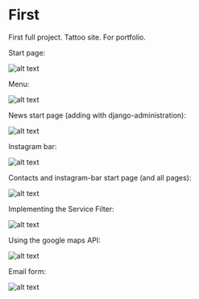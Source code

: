 # First
First full project. Tattoo site. For portfolio.

Start page:

![alt text](https://s8.hostingkartinok.com/uploads/images/2017/07/0c3b1c82a088ac68b7270ea5fb914b80.jpg)

Menu:

![alt text](https://s8.hostingkartinok.com/uploads/images/2017/07/5dc75abf5c168d0234ad83e8b12de1a9.gif)

News start page (adding with django-administration):

![alt text](https://s8.hostingkartinok.com/uploads/images/2017/07/89e8d7b23d00180dd130b8453d8aa2a6.jpg)

Instagram bar:

![alt text](https://s8.hostingkartinok.com/uploads/images/2017/07/cab38e265d02f0169807f7a5bba47acf.gif)

Contacts and instagram-bar start page (and all pages):

![alt text](https://s8.hostingkartinok.com/uploads/images/2017/07/5fea1e7d6c9cd9c4a782cdb1a1307ed3.jpg)

Implementing the Service Filter:

![alt text](https://s8.hostingkartinok.com/uploads/images/2017/07/4def7069cc892c0ecf5507cea52649fc.gif)

Using the google maps API:

![alt text](https://s8.hostingkartinok.com/uploads/images/2017/07/15f5363e1afe68cc68b5dd978badd6fd.jpg)

Email form:

![alt text](https://s8.hostingkartinok.com/uploads/images/2017/07/780cac91645eebc10651a6a94ed28295.jpg) 
